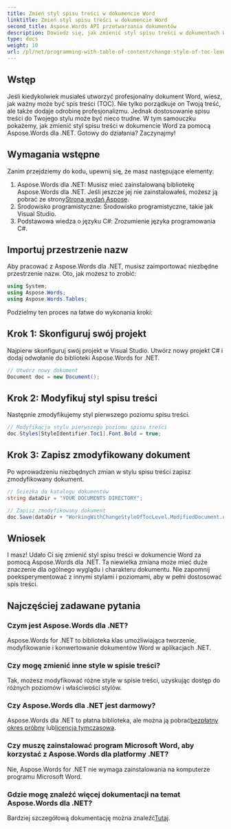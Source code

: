 ```yaml
---
title: Zmień styl spisu treści w dokumencie Word
linktitle: Zmień styl spisu treści w dokumencie Word
second_title: Aspose.Words API przetwarzania dokumentów
description: Dowiedz się, jak zmienić styl spisu treści w dokumentach Worda za pomocą Aspose.Words dla .NET dzięki temu przewodnikowi krok po kroku. Dostosuj swój spis treści bez wysiłku.
type: docs
weight: 10
url: /pl/net/programming-with-table-of-content/change-style-of-toc-level/
---
```

## Wstęp

Jeśli kiedykolwiek musiałeś utworzyć profesjonalny dokument Word, wiesz, jak ważny może być spis treści (TOC). Nie tylko porządkuje on Twoją treść, ale także dodaje odrobinę profesjonalizmu. Jednak dostosowanie spisu treści do Twojego stylu może być nieco trudne. W tym samouczku pokażemy, jak zmienić styl spisu treści w dokumencie Word za pomocą Aspose.Words dla .NET. Gotowy do działania? Zaczynajmy!

## Wymagania wstępne

Zanim przejdziemy do kodu, upewnij się, że masz następujące elementy:

1.  Aspose.Words dla .NET: Musisz mieć zainstalowaną bibliotekę Aspose.Words dla .NET. Jeśli jeszcze jej nie zainstalowałeś, możesz ją pobrać ze strony[Strona wydań Aspose](https://releases.aspose.com/words/net/).
2. Środowisko programistyczne: Środowisko programistyczne, takie jak Visual Studio.
3. Podstawowa wiedza o języku C#: Zrozumienie języka programowania C#.

## Importuj przestrzenie nazw

Aby pracować z Aspose.Words dla .NET, musisz zaimportować niezbędne przestrzenie nazw. Oto, jak możesz to zrobić:

```csharp
using System;
using Aspose.Words;
using Aspose.Words.Tables;
```

Podzielmy ten proces na łatwe do wykonania kroki:

## Krok 1: Skonfiguruj swój projekt

Najpierw skonfiguruj swój projekt w Visual Studio. Utwórz nowy projekt C# i dodaj odwołanie do biblioteki Aspose.Words for .NET.

```csharp
// Utwórz nowy dokument
Document doc = new Document();
```

## Krok 2: Modyfikuj styl spisu treści

Następnie zmodyfikujemy styl pierwszego poziomu spisu treści.

```csharp
// Modyfikacja stylu pierwszego poziomu spisu treści
doc.Styles[StyleIdentifier.Toc1].Font.Bold = true;
```

## Krok 3: Zapisz zmodyfikowany dokument

Po wprowadzeniu niezbędnych zmian w stylu spisu treści zapisz zmodyfikowany dokument.

```csharp
// Ścieżka do katalogu dokumentów
string dataDir = "YOUR DOCUMENTS DIRECTORY";

// Zapisz zmodyfikowany dokument
doc.Save(dataDir + "WorkingWithChangeStyleOfTocLevel.ModifiedDocument.docx");
```

## Wniosek

I masz! Udało Ci się zmienić styl spisu treści w dokumencie Word za pomocą Aspose.Words dla .NET. Ta niewielka zmiana może mieć duże znaczenie dla ogólnego wyglądu i charakteru dokumentu. Nie zapomnij poeksperymentować z innymi stylami i poziomami, aby w pełni dostosować spis treści.

## Najczęściej zadawane pytania

### Czym jest Aspose.Words dla .NET?
Aspose.Words for .NET to biblioteka klas umożliwiająca tworzenie, modyfikowanie i konwertowanie dokumentów Word w aplikacjach .NET.

### Czy mogę zmienić inne style w spisie treści?
Tak, możesz modyfikować różne style w spisie treści, uzyskując dostęp do różnych poziomów i właściwości stylów.

### Czy Aspose.Words dla .NET jest darmowy?
 Aspose.Words dla .NET to płatna biblioteka, ale można ją pobrać[bezpłatny okres próbny](https://releases.aspose.com/) lub[licencja tymczasowa](https://purchase.aspose.com/temporary-license/).

### Czy muszę zainstalować program Microsoft Word, aby korzystać z Aspose.Words dla platformy .NET?
Nie, Aspose.Words for .NET nie wymaga zainstalowania na komputerze programu Microsoft Word.

### Gdzie mogę znaleźć więcej dokumentacji na temat Aspose.Words dla .NET?
 Bardziej szczegółową dokumentację można znaleźć[Tutaj](https://reference.aspose.com/words/net/).